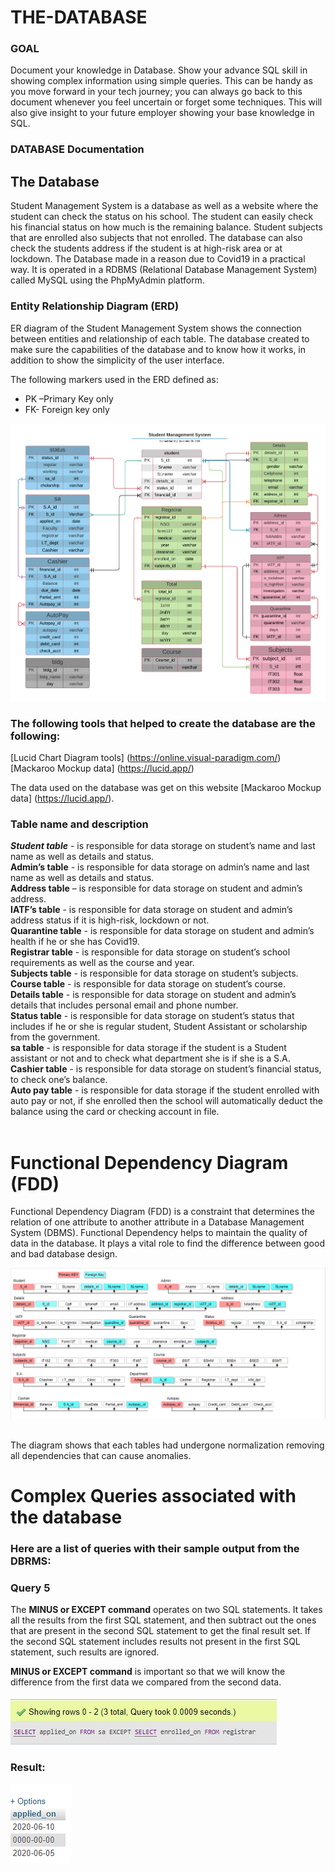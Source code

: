# THE-DATABASE
### GOAL 
Document your knowledge in Database. Show your advance SQL skill in showing complex information using simple queries. This can be handy as you move forward in your tech journey; you can always go back to this document whenever you feel uncertain or forget some techniques. This will also give insight to your future employer showing your base knowledge in SQL.
### DATABASE Documentation
## The Database

Student Management System is a database as well as a website where the student can check the status on his school. The student can easily check his financial status on how much is the remaining balance. Student subjects that are enrolled also subjects that not enrolled. The database can also check the students address if the student is at high-risk area or at lockdown. The Database made in a reason due to Covid19 in a practical way.  It is operated in a RDBMS (Relational Database Management System) called MySQL using the PhpMyAdmin platform.

### Entity Relationship Diagram (ERD)

ER diagram of the Student Management System shows the connection between entities and relationship of each table. The database created to make sure the capabilities of the database and to know how it works, in addition to show the simplicity of the user interface. </br>

The following markers used in the ERD defined as: </br>
- PK –Primary Key only
- FK- Foreign key only </br>

![](file/img/ERD.png) </br>

### The following tools that helped to create the database are the following:
[Lucid Chart Diagram tools] (https://online.visual-paradigm.com/)  [Mackaroo Mockup data] (https://lucid.app/) </br>

The data used on the database was get on this website [Mackaroo Mockup data] (https://lucid.app/).

### Table name and description
***Student table*** - is responsible for data storage on student’s name and last name as well as details and status.<br/>
**Admin’s table** - is responsible for data storage on admin’s name and last name as well as details and status.</br>
**Address table** – is responsible for data storage on student and admin’s address.</br>
**IATF’s table** - is responsible for data storage on student and admin’s address status if it is high-risk, lockdown or not.</br>
**Quarantine table** - is responsible for data storage on student and admin’s health if he or she has Covid19.</br>
**Registrar table** - is responsible for data storage on student’s school requirements as well as the course and year.</br>
**Subjects table** - is responsible for data storage on student’s subjects.</br>
**Course table** - is responsible for data storage on student’s course.</br>
**Details table** - is responsible for data storage on student and admin’s details that includes personal email and phone number.</br>
**Status table** - is responsible for data storage on student’s status that includes if he or she is regular student, Student Assistant or scholarship from the government.</br>
**sa table** - is responsible for data storage if the student is a Student assistant or not and to check what department she is if she is a S.A.</br>
**Cashier table** - is responsible for data storage on student’s financial status, to check one’s balance.</br>
**Auto pay table** - is responsible for data storage if the student enrolled with auto pay or not, if she enrolled then the school will automatically deduct the balance using the card or checking account in file.</br></br>

# Functional Dependency Diagram (FDD) </br>

Functional Dependency Diagram (FDD) is a constraint that determines the relation of one attribute to another attribute in a Database Management System (DBMS). Functional Dependency helps to maintain the quality of data in the database. It plays a vital role to find the difference between good and bad database design.

![](file/img/FDD.png) </br></br>

 The diagram shows that each tables had undergone normalization removing all dependencies that can cause anomalies. </br>
 
# Complex Queries associated with the database </br>

### Here are a list of queries with their sample output from the DBRMS: </br>
 ### Query 5 </br>
  The **MINUS or EXCEPT command** operates on two SQL statements. It takes all the results from the first SQL statement, and then subtract out the ones that are present in the second SQL statement to get the final result set. If the second SQL statement includes results not present in the first SQL statement, such results are ignored. </br>

 **MINUS or EXCEPT command** is important so that we will know the difference from the first data we compared from the second data. </br>
 
 ![](file/img/except.PNG) </br>
 

 
 
 ### Result:
 ![](file/img/except1.PNG) </br>
 
